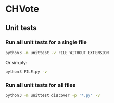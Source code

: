 # CHVote #

## Unit tests ##

### Run all unit tests for a single file ###

```bash
python3 -m unittest -v FILE_WITHOUT_EXTENSION
```

Or simply:
```bash
python3 FILE.py -v
```

### Run all unit tests for all files ###

```bash
python3 -m unittest discover -p '*.py' -v
```

